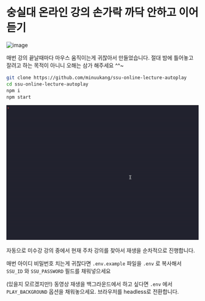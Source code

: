 # 숭실대 온라인 강의 손가락 까닥 안하고 이어 듣기

![image](https://user-images.githubusercontent.com/7782413/117742467-d586d800-b23f-11eb-9382-4129d7c6d396.png)

매번 강의 끝날때마다 마우스 움직이는게 귀찮아서 만들었습니다. 절대 밤에 틀어놓고 잘려고 하는 목적이 아니니 오해는 삼가 해주세요 ^^~

```bash
git clone https://github.com/minuukang/ssu-online-lecture-autoplay
cd ssu-online-lecture-autoplay
npm i
npm start
```

![image](./.github/ezgif-7-b003a4bf0e8d.gif)

자동으로 미수강 강의 중에서 현재 주차 강의를 찾아서 재생을 순차적으로 진행합니다.

매번 아이디 비밀번호 치는게 귀찮다면 `.env.example` 파일을 `.env` 로 복사해서 `SSU_ID` 와 `SSU_PASSWORD` 필드를 채워넣으세요

(있을지 모르겠지만!) 동영상 재생을 백그라운드에서 하고 싶다면 `.env` 에서 `PLAY_BACKGROUND` 옵션을 채워놓으세요. 브라우저를 headless로 전환합니다.
